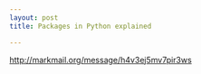```yaml
---
layout: post
title: Packages in Python explained

---
```


http://markmail.org/message/h4v3ej5mv7pir3ws
